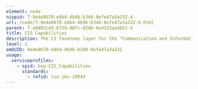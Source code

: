 ```yaml
---
element: node
nispid: T-9e4e8670-e8b4-4b9b-b340-8efe47a3a232-X
url: /node/T-9e4e8670-e8b4-4b9b-b340-8efe47a3a232-X.html
parent: T-a0d92ce5-6739-407c-82db-6ed315aa3651-X
title: CIS Capabilities
description: The C3 Taxonomy layer for the "Communication and Information System (CIS) Capabilities" represents the logical components of the capabilities required to meet NATO's information system and communication needs in support of Missions and Operations. Communication Systems are systems or facilities for transferring data between persons and equipment. They usually consists of a collection of communication networks, transmission systems, relay stations, tributary stations and terminal equipment capable of interconnection and inter-operation so as to form an integrated whole. These individual components must serve a common purpose, be technically compatible, employ common procedures, respond to some form of control and generally operate in unison. Information Systems are integrated sets of components for collecting, storing, and processing data for delivering information, and digital products. Organizations and individuals rely on information systems to manage their operations, supply services, and augment personal lives.
level: 1
emUUID: 9e4e8670-e8b4-4b9b-b340-8efe47a3a232
usage:
  serviceprofiles:
    - spid: bsp-CIS_Capabilities
      standards:
        - refid: iso-iec-19944
---
```

